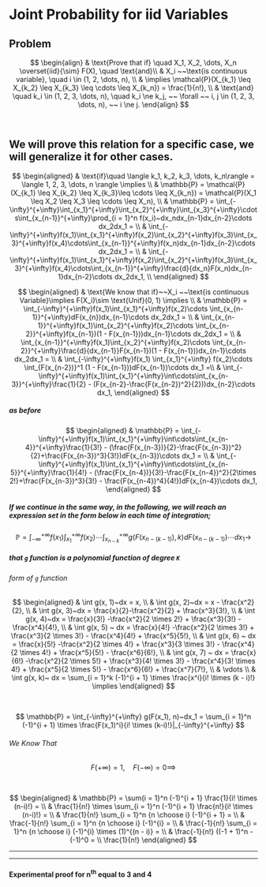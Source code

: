 # Joint Probability for iid Variables

## Problem

$$
\begin{align}
& \text{Prove that if} \quad X_1, X_2, \dots, X_n \overset{iid}{\sim} F(X), \quad \text{and}\\
& X_i ~~\text{is continuous variable}, \quad i \in (1, 2, \dots, n), \\
& \implies \mathcal{P}(X_{k_1} \leq X_{k_2} \leq X_{k_3} \leq \cdots \leq X_{k_n}) = \frac{1}{n!}, \\
& \text{and} \quad k_i \in (1, 2, 3, \dots, n), \quad k_i \ne k_j, ~~ \forall ~~ i, j \in  (1, 2, 3, \dots, n), ~~ i \ne j.
\end{align}
$$

   

## We will prove this relation for a specific case, we will generalize it for other cases.

  
  

$$
\begin{aligned}
& \text{if}\quad \langle k_1, k_2, k_3, \dots, k_n\rangle  = \langle 1, 2, 3, \dots, n \rangle \implies \\
& \mathbb{P} = \mathcal{P}(X_{k_1} \leq X_{k_2} \leq X_{k_3}\leq \cdots \leq X_{k_n}) = \mathcal{P}(X_1 \leq X_2 \leq X_3 \leq \cdots \leq X_n), \\
& \mathbb{P} = \int_{-\infty}^{+\infty}\int_{x_1}^{+\infty}\int_{x_2}^{+\infty}\int_{x_3}^{+\infty}\cdots\int_{x_{n-1}}^{+\infty}\prod_{i = 1}^n f(x_i)~dx_ndx_{n-1}dx_{n-2}\cdots dx_2dx_1 = \\
& \int_{-\infty}^{+\infty}f(x_1)\int_{x_1}^{+\infty}f(x_2)\int_{x_2}^{+\infty}f(x_3)\int_{x_3}^{+\infty}f(x_4)\cdots\int_{x_{n-1}}^{+\infty}f(x_n)dx_{n-1}dx_{n-2}\cdots dx_2dx_1 = \\
& \int_{-\infty}^{+\infty}f(x_1)\int_{x_1}^{+\infty}f(x_2)\int_{x_2}^{+\infty}f(x_3)\int_{x_3}^{+\infty}f(x_4)\cdots\int_{x_{n-1}}^{+\infty}\frac{d}{dx_n}F(x_n)dx_{n-1}dx_{n-2}\cdots dx_2dx_1, \\
\end{aligned}
$$

$$
\begin{aligned}
& \text{We know that if}~~X_i ~~\text{is continuous Variable}\implies F(X_i)\sim \text{Unif}(0, 1) \implies \\
& \mathbb{P} = \int_{-\infty}^{+\infty}f(x_1)\int_{x_1}^{+\infty}f(x_2)\cdots
\int_{x_{n-1}}^{+\infty}dF(x_{n})dx_{n-1}\cdots dx_2dx_1 = \\
& \int_{x_{n-1}}^{+\infty}f(x_1)\int_{x_2}^{+\infty}f(x_2)\cdots
\int_{x_{n-2}}^{+\infty}f(x_{n-1})(1 - F(x_{n-1}))dx_{n-1}\cdots dx_2dx_1 = \\
& \int_{x_{n-1}}^{+\infty}f(x_1)\int_{x_2}^{+\infty}f(x_2)\cdots
\int_{x_{n-2}}^{+\infty}\frac{d}{dx_{n-1}}F(x_{n-1})(1 - F(x_{n-1}))dx_{n-1}\cdots dx_2dx_1 = \\
& \int_{-\infty}^{+\infty}f(x_1) \int_{x_1}^{+\infty} f(x_2)\cdots \int_{F(x_{n-2})}^1 (1 - F(x_{n-1}))dF(x_{n-1})\cdots dx_1 =\\
& \int_{-\infty}^{+\infty}f(x_1)\int_{x_1}^{+\infty}\int\cdots\int_{x_{n-3}}^{+\infty}\frac{1}{2} - (F(x_{n-2}-\frac{F(x_{n-2})^2}{2}))dx_{n-2}\cdots dx_1, 
\end{aligned}
$$

##### as before

$$
\begin{aligned}
& \mathbb{P} = \int_{-\infty}^{+\infty}f(x_1)\int_{x_1}^{+\infty}\int\cdots\int_{x_{n-4}}^{+\infty}\frac{1}{3!} - (\frac{F(x_{n-3})}{2}-\frac{F(x_{n-3})^2}{2}+\frac{F(x_{n-3})^3}{3!})dF(x_{n-3})\cdots dx_1 = \\
& \int_{-\infty}^{+\infty}f(x_1)\int_{x_1}^{+\infty}\int\cdots\int_{x_{n-5}}^{+\infty}\frac{1}{4!} - (\frac{F(x_{n-4})}{3!}-\frac{F(x_{n-4})^2}{2\times 2!}+\frac{F(x_{n-3})^3}{3!} - \frac{F(x_{n-4})^4}{4!})dF(x_{n-4})\cdots dx_1, 
\end{aligned}
$$

##### If we continue in the same way, in the following, we will reach an expression set in the form below in each time of integration;

$$
\mathbb{P} = \int_{-\infty}^{+\infty} f(x_1) \int_{x_1}^{+\infty}f(x_2) \cdots \int_{x_{n-k}}^{+\infty}g(F(x_{n-(k-1)}), k)dF(x_{n-(k-1)})\cdots dx_1 \to 
$$

##### that `g` function is a polynomial function of degree `K`

  

###### form of `g` function

$$
\begin{aligned}
& \int g(x, 1)~dx = x, \\
& \int g(x, 2)~dx = x - \frac{x^2}{2}, \\
& \int g(x, 3)~dx = \frac{x}{2}-\frac{x^2}{2} + \frac{x^3}{3!}, \\
& \int g(x, 4)~dx = \frac{x}{3!} -\frac{x^2}{2 \times 2!} + \frac{x^3}{3!} - \frac{x^4}{4!}, \\
& \int g(x, 5) ~ dx = \frac{x}{4!} -\frac{x^2}{2 \times 3!} + \frac{x^3}{2 \times 3!} - \frac{x^4}{4!} + \frac{x^5}{5!}, \\
& \int g(x, 6) ~ dx = \frac{x}{5!} -\frac{x^2}{2 \times 4!} + \frac{x^3}{3 \times 3!} - \frac{x^4}{2 \times 4!} + \frac{x^5}{5!} - \frac{x^6}{6!}, \\
& \int g(x, 7) ~ dx = \frac{x}{6!} -\frac{x^2}{2 \times 5!} + \frac{x^3}{4! \times 3!} - \frac{x^4}{3! \times 4!} + \frac{x^5}{2 \times 5!} - \frac{x^6}{6!} + \frac{x^7}{7!}, \\
& \vdots \\
& \int g(x, k)~ dx = \sum_{i = 1}^k (-1)^{i + 1} \times \frac{x^i}{i! \times (k - i)!} \implies 
\end{aligned}
$$

 

$$
\mathbb{P} = \int_{-\infty}^{+\infty} g(F(x_1), n)~dx_1 = \sum_{i = 1}^n (-1)^{i + 1} \times \frac{F(x_1)^i}{i! \times (k-i)!}|_{-\infty}^{+\infty} 
$$

###### We Know That

$$
F(+\infty) = 1, \quad F(-\infty) = 0 \implies 
$$

 

$$
\begin{aligned}
& \mathbb{P} = \sum{i = 1}^n (-1)^{i + 1} \frac{1}{i! \times (n-i)!} = \\
& \frac{1}{n!} \times \sum_{i = 1}^n (-1)^{i + 1} \frac{n!}{i! \times (n-i)!} = \\
& \frac{1}{n!} \sum_{i = 1}^n {n \choose i} (-1)^{i + 1} = \\
& \frac{-1}{n!} \sum_{i = 1}^n {n \choose i} (-1)^{i} = \\
& \frac{-1}{n!} \sum_{i = 1}^n {n \choose i} (-1)^{i} \times (1)^{(n - i)} = \\
& \frac{-1}{n!} ((-1 + 1)^n - (-1)^0 = \\
\frac{1}{n!}
\end{aligned}
$$

------------------------------------------------------------------------

------------------------------------------------------------------------

#### Experimental proof for n<sup>th</sup> equal to 3 and 4
